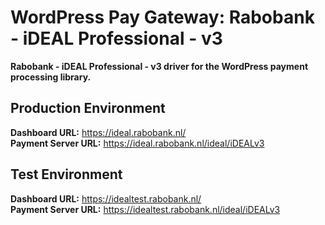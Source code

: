 # WordPress Pay Gateway: Rabobank - iDEAL Professional - v3

**Rabobank - iDEAL Professional - v3 driver for the WordPress payment processing library.**

## Production Environment

**Dashboard URL:** https://ideal.rabobank.nl/  
**Payment Server URL:** https://ideal.rabobank.nl/ideal/iDEALv3  

## Test Environment

**Dashboard URL:** https://idealtest.rabobank.nl/  
**Payment Server URL:** https://idealtest.rabobank.nl/ideal/iDEALv3  

